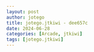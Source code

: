 ```yaml
---
layout: post
author: jotego
title: jotego.jtkiwi - dee657c
date: 2024-06-28
categories: [Arcade, jtkiwi]
tags: [jotego.jtkiwi]
---
```


